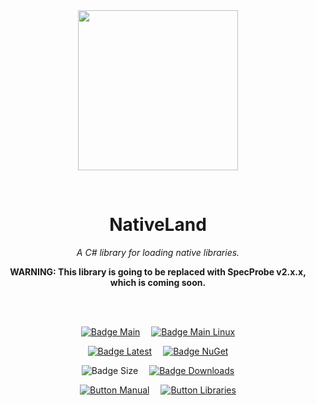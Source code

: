 
<div align = center>

<br>
<br>
    
<img
  src = 'https://cdn.jsdelivr.net/gh/Aptivi/NativeLand@master/NativeLand/OfficialAppIcon-NativeLand-512.png'
  width = 256
  align = center
/>

<br>

# NativeLand
    
*A C# library for loading native libraries.*

**WARNING: This library is going to be replaced with SpecProbe v2.x.x, which is coming soon.**

<br>
<br>

[![Badge Main]][Main]   
[![Badge Main Linux]][Main Linux]

[![Badge Latest]][Latest]   
[![Badge NuGet]][NuGet]

![Badge Size]   
[![Badge Downloads]][Releases]

[![Button Manual]][Manual]   
[![Button Libraries]][Libraries]

</div>
    
<br>

</div>


<!----------------------------------------------------------------------------->

[Releases]: https://github.com/Aptivi/NativeLand/releases
[Latest]: https://github.com/Aptivi/NativeLand/releases/latest
[NuGet]: https://www.nuget.org/packages/NativeLand/

[Main]: https://github.com/Aptivi/NativeLand/actions/workflows/build-win.yml
[Main Linux]: https://github.com/Aptivi/NativeLand/actions/workflows/build-linux.yml

[Libraries]: https://aptivi.gitbook.io/nativeland-manual/project-dependencies
[Manual]: https://aptivi.gitbook.io/nativeland-manual/

<!----------------------------------[ Badges ]--------------------------------->

[Badge Downloads]: https://img.shields.io/github/downloads/Aptivi/NativeLand/total?color=217346&label=Downloads&style=for-the-badge&logoColor=white&logo=DocuSign&labelColor=2d9d5f
[Badge Latest]: https://img.shields.io/github/v/release/Aptivi/NativeLand?color=212121&include_prereleases&label=github&style=for-the-badge&logoColor=white&logo=AzureArtifacts&labelColor=303030
[Badge NuGet]: https://img.shields.io/nuget/vpre/NativeLand?color=012f52&style=for-the-badge&logoColor=white&logo=NuGet&labelColor=004880
[Badge Size]: https://img.shields.io/github/repo-size/Aptivi/NativeLand?color=bb4a28&label=size&logoColor=white&style=for-the-badge&logo=GoogleAnalytics&labelColor=E85C33

[Badge Main]: https://github.com/Aptivi/NativeLand/actions/workflows/build-win.yml/badge.svg
[Badge Main Linux]: https://github.com/Aptivi/NativeLand/actions/workflows/build-linux.yml/badge.svg


<!---------------------------------[ Buttons ]--------------------------------->

[Button Libraries]: https://img.shields.io/badge/Libraries-EA8220?style=for-the-badge&logoColor=white&logo=AzureArtifacts
[Button Manual]: https://img.shields.io/badge/Docs-blueviolet?style=for-the-badge&logoColor=white&logo=GitBook
